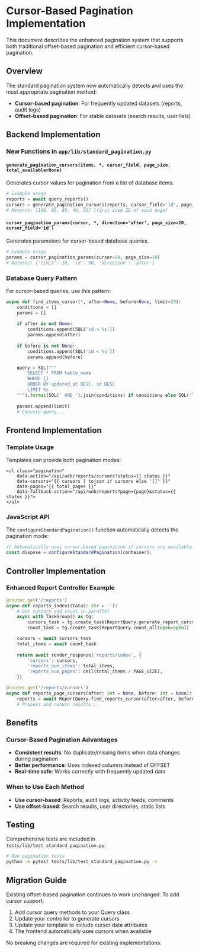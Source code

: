 # Cursor-Based Pagination Implementation

This document describes the enhanced pagination system that supports both traditional offset-based pagination and efficient cursor-based pagination.

## Overview

The standard pagination system now automatically detects and uses the most appropriate pagination method:

- **Cursor-based pagination**: For frequently updated datasets (reports, audit logs)
- **Offset-based pagination**: For stable datasets (search results, user lists)

## Backend Implementation

### New Functions in `app/lib/standard_pagination.py`

#### `generate_pagination_cursors(items, *, cursor_field, page_size, total_available=None)`
Generates cursor values for pagination from a list of database items.

```python
# Example usage
reports = await query_reports()
cursors = generate_pagination_cursors(reports, cursor_field='id', page_size=20)
# Returns: [100, 80, 60, 40, 20] (first item ID of each page)
```

#### `cursor_pagination_params(cursor, *, direction='after', page_size=20, cursor_field='id')`
Generates parameters for cursor-based database queries.

```python
# Example usage  
params = cursor_pagination_params(cursor=90, page_size=10)
# Returns: {'limit': 10, 'id': 90, 'direction': 'after'}
```

### Database Query Pattern

For cursor-based queries, use this pattern:

```python
async def find_items_cursor(*, after=None, before=None, limit=20):
    conditions = []
    params = []
    
    if after is not None:
        conditions.append(SQL('id > %s'))
        params.append(after)
    
    if before is not None:
        conditions.append(SQL('id < %s'))
        params.append(before)

    query = SQL("""
        SELECT * FROM table_name
        WHERE {}
        ORDER BY updated_at DESC, id DESC
        LIMIT %s
    """).format(SQL(' AND ').join(conditions) if conditions else SQL('TRUE'))
    
    params.append(limit)
    # Execute query...
```

## Frontend Implementation

### Template Usage

Templates can provide both pagination modes:

```jinja2
<ul class="pagination"
    data-action="/api/web/reports/cursors?status={{ status }}"
    data-cursors="{{ cursors | tojson if cursors else '[]' }}"
    data-pages="{{ total_pages }}"
    data-fallback-action="/api/web/reports?page={page}&status={{ status }}">
</ul>
```

### JavaScript API

The `configureStandardPagination()` function automatically detects the pagination mode:

```typescript
// Automatically uses cursor-based pagination if cursors are available
const dispose = configureStandardPagination(container);
```

## Controller Implementation

### Enhanced Report Controller Example

```python
@router.get('/reports')
async def reports_index(status: str = ''):
    # Get cursors and count in parallel
    async with TaskGroup() as tg:
        cursors_task = tg.create_task(ReportQuery.generate_report_cursors(open=open))
        count_task = tg.create_task(ReportQuery.count_all(open=open))

    cursors = await cursors_task
    total_items = await count_task
    
    return await render_response('reports/index', {
        'cursors': cursors,
        'reports_num_items': total_items,
        'reports_num_pages': ceil(total_items / PAGE_SIZE),
    })

@router.get('/reports/cursors')  
async def reports_page_cursors(after: int = None, before: int = None):
    reports = await ReportQuery.find_reports_cursor(after=after, before=before)
    # Process and return results...
```

## Benefits

### Cursor-Based Pagination Advantages
- **Consistent results**: No duplicate/missing items when data changes during pagination
- **Better performance**: Uses indexed columns instead of OFFSET
- **Real-time safe**: Works correctly with frequently updated data

### When to Use Each Method
- **Use cursor-based**: Reports, audit logs, activity feeds, comments
- **Use offset-based**: Search results, user directories, static lists

## Testing

Comprehensive tests are included in `tests/lib/test_standard_pagination.py`:

```bash
# Run pagination tests
python -m pytest tests/lib/test_standard_pagination.py -v
```

## Migration Guide

Existing offset-based pagination continues to work unchanged. To add cursor support:

1. Add cursor query methods to your Query class
2. Update your controller to generate cursors
3. Update your template to include cursor data attributes
4. The frontend automatically uses cursors when available

No breaking changes are required for existing implementations.